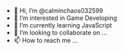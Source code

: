 - 👋 Hi, I’m @calminchaos032599
- 👀 I’m interested in Game Developing
- 🌱 I’m currently learning JavaScript
- 💞️ I’m looking to collaborate on ...
- 📫 How to reach me ...

<!---
calminchaos032599/calminchaos032599 is a ✨ special ✨ repository because its `README.md` (this file) appears on your GitHub profile.
You can click the Preview link to take a look at your changes.
--->
